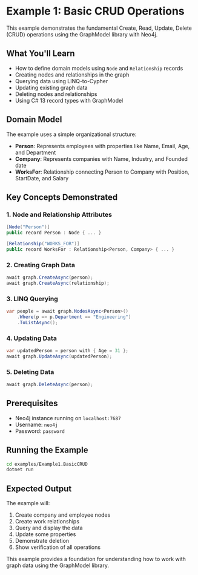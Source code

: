 # Example 1: Basic CRUD Operations

This example demonstrates the fundamental Create, Read, Update, Delete (CRUD) operations using the GraphModel library with Neo4j.

## What You'll Learn

- How to define domain models using `Node` and `Relationship` records
- Creating nodes and relationships in the graph
- Querying data using LINQ-to-Cypher
- Updating existing graph data
- Deleting nodes and relationships
- Using C# 13 record types with GraphModel

## Domain Model

The example uses a simple organizational structure:

- **Person**: Represents employees with properties like Name, Email, Age, and Department
- **Company**: Represents companies with Name, Industry, and Founded date
- **WorksFor**: Relationship connecting Person to Company with Position, StartDate, and Salary

## Key Concepts Demonstrated

### 1. Node and Relationship Attributes

```csharp
[Node("Person")]
public record Person : Node { ... }

[Relationship("WORKS_FOR")]
public record WorksFor : Relationship<Person, Company> { ... }
```

### 2. Creating Graph Data

```csharp
await graph.CreateAsync(person);
await graph.CreateAsync(relationship);
```

### 3. LINQ Querying

```csharp
var people = await graph.NodesAsync<Person>()
    .Where(p => p.Department == "Engineering")
    .ToListAsync();
```

### 4. Updating Data

```csharp
var updatedPerson = person with { Age = 31 };
await graph.UpdateAsync(updatedPerson);
```

### 5. Deleting Data

```csharp
await graph.DeleteAsync(person);
```

## Prerequisites

- Neo4j instance running on `localhost:7687`
- Username: `neo4j`
- Password: `password`

## Running the Example

```bash
cd examples/Example1.BasicCRUD
dotnet run
```

## Expected Output

The example will:

1. Create company and employee nodes
2. Create work relationships
3. Query and display the data
4. Update some properties
5. Demonstrate deletion
6. Show verification of all operations

This example provides a foundation for understanding how to work with graph data using the GraphModel library.
